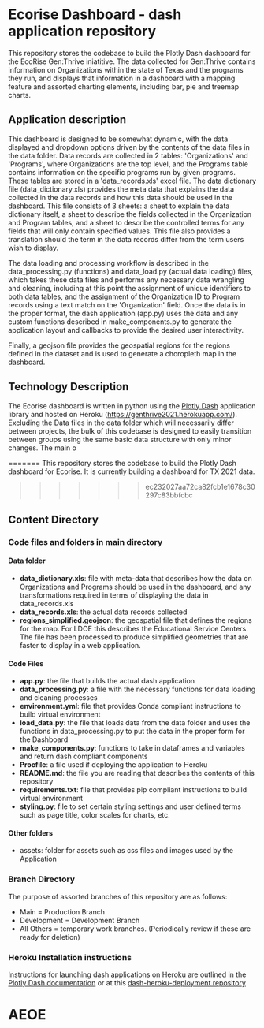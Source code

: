 # Ecorise Dashboard - dash application repository
This repository stores the codebase to build the Plotly Dash dashboard for the EcoRise Gen:Thrive iniatitive. The data collected for Gen:Thrive contains information on Organizations within the state of Texas and the programs they run, and displays that information in a dashboard with a mapping feature and assorted charting elements, including bar, pie and treemap charts.

## Application description
This dashboard is designed to be somewhat dynamic, with the data displayed and dropdown options driven by the contents of the data files in the data folder. Data records are collected in 2 tables: 'Organizations' and 'Programs', where Organizations are the top level, and the Programs table contains information on the specific programs run by given programs. These tables are stored in a 'data_records.xls' excel file. The data dictionary file (data_dictionary.xls) provides the meta data that explains the data collected in the data records and how this data should be used in the dashboard.  This file consists of 3 sheets: a sheet to explain the data dictionary itself, a sheet to describe the fields collected in the Organization and Program tables, and a sheet to describe the controlled terms for any fields that will only contain specified values. This file also provides a translation should the term in the data records differ from the term users wish to display.  

The data loading and processing workflow is described in the data_processing.py (functions) and data_load.py (actual data loading) files, which takes these data files and performs any necessary data wrangling and cleaning, including at this point the assignment of unique identifiers to both data tables, and the assignment of the Organization ID to Program records using a text match on the 'Organization' field. Once the data is in the proper format, the dash application (app.py) uses the data and any custom functions described in make_components.py to generate the application layout and callbacks to provide the desired user interactivity.

Finally, a geojson file provides the geospatial regions for the regions defined in the dataset and is used to generate a choropleth map in the dashboard.

## Technology Description
The Ecorise dashboard is written in python using the [Plotly Dash](https://dash.plotly.com/) application library and hosted on Heroku (https://genthrive2021.herokuapp.com/). Excluding the Data files in the data folder which will necessarily differ between projects, the bulk of this codebase is designed to easily transition between groups using the same basic data structure with only minor changes.  The main o

=======
This repository stores the codebase to build the Plotly Dash dashboard for Ecorise. It is currently building a dashboard for TX 2021 data.
>>>>>>> ec232027aa72ca82fcb1e1678c30297c83bbfcbc

## Content Directory
### Code files and folders in main directory
#### Data folder
* **data_dictionary.xls**: file with meta-data that describes how the data on Organizations and Programs should be used in the dashboard, and any transformations required in terms of displaying the data in data_records.xls
* **data_records.xls**: the actual data records collected
* **regions_simplified.geojson**: the geospatial file that defines the regions for the map. For LDOE this describes the Educational Service Centers. The file has been processed to produce simplified geometries that are faster to display in a web application.

#### Code Files
* **app.py**: the file that builds the actual dash application
* **data_processing.py**: a file with the necessary functions for data loading and cleaning processes
* **environment.yml**: file that provides Conda compliant instructions to build virtual environment
* **load_data.py**: the file that loads data from the data folder and uses the functions in data_processing.py to put the data in the proper form for the Dashboard
* **make_components.py**: functions to take in dataframes and variables and return dash compliant components  
* **Procfile**: a file used if deploying the application to Heroku
* **README.md**: the file you are reading that describes the contents of this repository
* **requirements.txt**: file that provides pip compliant instructions to build virtual environment
* **styling.py**: file to set certain styling settings and user defined terms such as page title, color scales for charts, etc.

#### Other folders
* assets: folder for assets such as css files and images used by the Application


### Branch Directory
The purpose of assorted branches of this repository are as follows:
* Main = Production Branch
* Development = Development Branch
* All Others = temporary work branches.  (Periodically review if these are ready for deletion)


### Heroku Installation instructions
Instructions for launching dash applications on Heroku are outlined in the [Plotly Dash documentation](https://dash.plotly.com/deployment) or at this [dash-heroku-deployment repository](https://github.com/drstarson/dash-heroku-app/blob/master/README.md)
# AEOE

